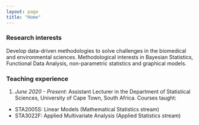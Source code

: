 ```yaml
---
layout: page
title: "Home"
---
```


### Research interests

Develop data-driven methodologies to solve challenges in the biomedical and environmental sciences. Methodological interests in
Bayesian Statistics, Functional Data Analysis, non-parametric statistics and graphical models.

### Teaching experience

1. *June 2020 - Present*: Assistant Lecturer in the Department of Statistical Sciences, University of Cape Town, South Africa. Courses taught:
  * STA2005S: Linear Models (Mathematical Statistics stream)
  * STA3022F: Applied Multivariate Analysis (Applied Statistics stream)



